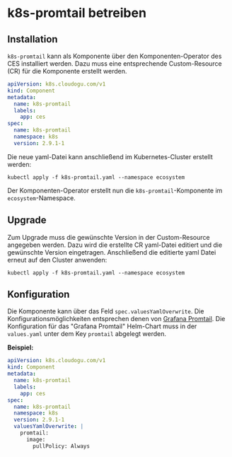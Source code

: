 # k8s-promtail betreiben

## Installation

`k8s-promtail` kann als Komponente über den Komponenten-Operator des CES installiert werden.
Dazu muss eine entsprechende Custom-Resource (CR) für die Komponente erstellt werden.

```yaml
apiVersion: k8s.cloudogu.com/v1
kind: Component
metadata:
  name: k8s-promtail
  labels:
    app: ces
spec:
  name: k8s-promtail
  namespace: k8s
  version: 2.9.1-1
```

Die neue yaml-Datei kann anschließend im Kubernetes-Cluster erstellt werden:

```shell
kubectl apply -f k8s-promtail.yaml --namespace ecosystem
```

Der Komponenten-Operator erstellt nun die `k8s-promtail`-Komponente im `ecosystem`-Namespace.

## Upgrade

Zum Upgrade muss die gewünschte Version in der Custom-Resource angegeben werden.
Dazu wird die erstellte CR yaml-Datei editiert und die gewünschte Version eingetragen.
Anschließend die editierte yaml Datei erneut auf den Cluster anwenden:

```shell
kubectl apply -f k8s-promtail.yaml --namespace ecosystem
```

## Konfiguration

Die Komponente kann über das Feld `spec.valuesYamlOverwrite`. Die Konfigurationsmöglichkeiten entsprechen denen von
[Grafana Promtail](https://artifacthub.io/packages/helm/grafana/promtail).
Die Konfiguration für das "Grafana Promtail" Helm-Chart muss in der `values.yaml` unter dem Key `promtail` abgelegt werden.

**Beispiel:**
```yaml
apiVersion: k8s.cloudogu.com/v1
kind: Component
metadata:
  name: k8s-promtail
  labels:
    app: ces
spec:
  name: k8s-promtail
  namespace: k8s
  version: 2.9.1-1
  valuesYamlOverwrite: |
    promtail:
      image:
        pullPolicy: Always
```